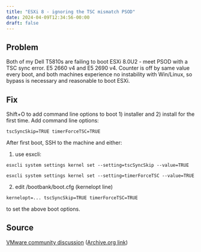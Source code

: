 ```yaml
---
title: "ESXi 8 - ignoring the TSC mismatch PSOD"
date: 2024-04-09T12:34:56-00:00
draft: false
---
```


## Problem

Both of my Dell T5810s are failing to boot ESXi 8.0U2 - meet PSOD with a TSC sync error. E5 2660 v4 and E5 2690 v4. Counter is off by same value every boot, and both machines experience no instability with Win/Linux, so bypass is necessary and reasonable to boot ESXi.

## Fix

Shift+O to add command line options to boot 1) installer and 2) install for the first time. Add command line options:

```tscSyncSkip=TRUE timerForceTSC=TRUE```

After first boot, SSH to the machine and either:

1) use esxcli:

```
esxcli system settings kernel set --setting=tscSyncSkip --value=TRUE

esxcli system settings kernel set --setting=timerForceTSC --value=TRUE
```

2) edit /bootbank/boot.cfg (kernelopt line)

```kernelopt=... tscSyncSkip=TRUE timerForceTSC=TRUE```

to set the above boot options.

## Source

[VMware community discussion](https://communities.vmware.com/t5/ESXi-Discussions/ESXi-8-x-Install-error-TSCs-are-out-of-sync-cpu1-gt-cpu27/td-p/2992745) ([Archive.org link](https://web.archive.org/web/20231111000308/https://communities.vmware.com/t5/ESXi-Discussions/ESXi-8-x-Install-error-TSCs-are-out-of-sync-cpu1-gt-cpu27/td-p/2992745))